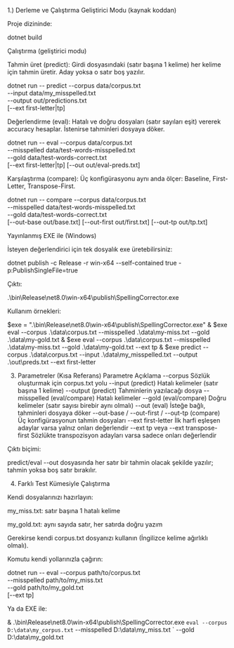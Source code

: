 ﻿1.) Derleme ve Çalıştırma
Geliştirici Modu (kaynak koddan)

Proje dizininde:

dotnet build

Çalıştırma (geliştirici modu)

Tahmin üret (predict):
Girdi dosyasındaki (satır başına 1 kelime) her kelime için tahmin üretir. Aday yoksa o satır boş yazılır.

dotnet run -- predict --corpus data/corpus.txt \
--input data/my_misspelled.txt \
--output out/predictions.txt \
[--ext first-letter|tp]


Değerlendirme (eval):
Hatalı ve doğru dosyaları (satır sayıları eşit) vererek accuracy hesaplar. İstenirse tahminleri dosyaya döker.

dotnet run -- eval --corpus data/corpus.txt \
--misspelled data/test-words-misspelled.txt \
--gold data/test-words-correct.txt \
[--ext first-letter|tp] [--out out/eval-preds.txt]


Karşılaştırma (compare):
Üç konfigürasyonu aynı anda ölçer: Baseline, First-Letter, Transpose-First.

dotnet run -- compare --corpus data/corpus.txt \
--misspelled data/test-words-misspelled.txt \
--gold data/test-words-correct.txt \
[--out-base out/base.txt] [--out-first out/first.txt] [--out-tp out/tp.txt]

Yayınlanmış EXE ile (Windows)

İsteyen değerlendirici için tek dosyalık exe üretebilirsiniz:

dotnet publish -c Release -r win-x64 --self-contained true -p:PublishSingleFile=true


Çıktı:

.\bin\Release\net8.0\win-x64\publish\SpellingCorrector.exe


Kullanım örnekleri:

$exe = ".\bin\Release\net8.0\win-x64\publish\SpellingCorrector.exe"
& $exe eval --corpus .\data\corpus.txt --misspelled .\data\my-miss.txt --gold .\data\my-gold.txt
& $exe eval --corpus .\data\corpus.txt --misspelled .\data\my-miss.txt --gold .\data\my-gold.txt --ext tp
& $exe predict --corpus .\data\corpus.txt --input .\data\my_misspelled.txt --output .\out\preds.txt --ext first-letter

3) Parametreler (Kısa Referans)
   Parametre	Açıklama
   --corpus <path>	Sözlük oluşturmak için corpus.txt yolu
   --input <path>	(predict) Hatalı kelimeler (satır başına 1 kelime)
   --output <path>	(predict) Tahminlerin yazılacağı dosya
   --misspelled <path>	(eval/compare) Hatalı kelimeler
   --gold <path>	(eval/compare) Doğru kelimeler (satır sayısı birebir aynı olmalı)
   --out <path>	(eval) İsteğe bağlı, tahminleri dosyaya döker
   --out-base / --out-first / --out-tp	(compare) Üç konfigürasyonun tahmin dosyaları
   --ext first-letter	İlk harfi eşleşen adaylar varsa yalnız onları değerlendir
   --ext tp veya --ext transpose-first	Sözlükte transpozisyon adayları varsa sadece onları değerlendir

Çıktı biçimi:

predict/eval --out dosyasında her satır bir tahmin olacak şekilde yazılır; tahmin yoksa boş satır bırakılır.

4) Farklı Test Kümesiyle Çalıştırma

Kendi dosyalarınızı hazırlayın:

my_miss.txt: satır başına 1 hatalı kelime

my_gold.txt: aynı sayıda satır, her satırda doğru yazım

Gerekirse kendi corpus.txt dosyanızı kullanın (İngilizce kelime ağırlıklı olmalı).

Komutu kendi yollarınızla çağırın:

dotnet run -- eval --corpus path/to/corpus.txt \
--misspelled path/to/my_miss.txt \
--gold path/to/my_gold.txt \
[--ext tp]


Ya da EXE ile:

& .\bin\Release\net8.0\win-x64\publish\SpellingCorrector.exe `
  eval --corpus D:\data\my_corpus.txt `
--misspelled D:\data\my_miss.txt `
--gold D:\data\my_gold.txt
